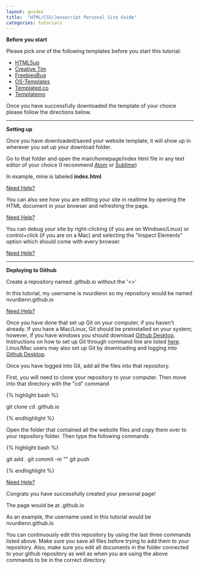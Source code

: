 ```yaml
---
layout: guides
title:  "HTML/CSS/Javascript Personal Site Guide"
categories: tutorials
---
```

**Before you start**

Please pick one of the following templates before you start this tutorial:

  * <a href="https://html5up.net" target="_blank">HTML5up</a> <i class="fa fa-star"></i><i class="fa fa-star"></i>
  * <a href="https://www.creative-tim.com" target="_blank"> Creative Tim</a> <i class="fa fa-star"></i>
  * <a href="https://freebiesbug.com/code-stuff/html-website-templates/" target="_blank"> FreebiesBug</a>
  * <a href="http://www.os-templates.com/free-website-templates?start=27" target="_blank"> OS-Templates</a>
  * <a href="https://templated.co" target="_blank"> Templated.co</a>
  * <a href="http://www.templatemo.com/page/1" target="_blank"> Templatemo</a>

Once you have successfully downloaded the template of your choice please follow the directions below.

----

**Setting up**

Once you have downloaded/saved your website template, it will show up in wherever you set up your download folder.

Go to that folder and open the main/homepage/index html file in any text editor of your choice (I recommend <a href="https://atom.io" target="_blank">Atom</a> or <a href="https://www.sublimetext.com" target="_blank">Sublime</a>)

In example, mine is labeled **index.html**.

<a href="https://imgur.com/Yo1ei7h.gif" target="_blank">Need Help?</a>

You can also see how you are editing your site in realtime by opening the HTML document in your browser and refreshing the page.

<a href="https://i.imgur.com/p6ogpho.gif" target="_blank">Need Help?</a>

You can debug your site by right-clicking (if you are on Windows/Linux) or control+click (if you are on a Mac) and selecting the "Inspect Elements" option which should come with every browser.

<a href="https://i.imgur.com/kTnxLWn.gif" target="_blank">Need Help?</a>

----

**Deploying to Github**

Create a repository named <insertGithubUserNameHere>.github.io without the '<>'

In this tutorial, my username is nvurdienn so my repository would be named nvurdienn.github.io

<a href="https://i.imgur.com/QA32DJL.gif" target="_blank">Need Help?</a>

Once you have done that set up Git on your computer, if you haven't already. If you have a Mac/Linux, Git should be preinstalled on your system; however, if you have windows you should download <a href="https://desktop.github.com" target="_blank">Github Desktop</a>. Instructions on how to set up Git through command line are listed <a href="http://burnedpixel.com/blog/setting-up-git-and-github-on-your-mac/" target="_blank">here</a>. Linux/Mac users may also set up Git by downloading and logging into <a href="https://desktop.github.com" target="_blank">Github Desktop</a>.

Once you have logged into Git, add all the files into that repository.

First, you will need to clone your repository to your computer. Then move into that directory with the "cd" command

{% highlight bash %}

git clone <yourgithubclonelink>
cd <insertGithubUserNameHere>.github.io

{% endhighlight %}

Open the folder that contained all the website files and copy them over to your repository folder.
Then type the following commands

{% highlight bash %}

git add .
git commit -m "<Any commit message here>"
git push

{% endhighlight %}

<a href="https://i.imgur.com/jkVeHWa.gif" target="_blank">Need Help?</a>

Congrats you have successfully created your personal page!

The page would be at <insertGithubUserNameHere>.github.io

As an example, the username used in this tutorial would be nvurdienn.github.io

You can continuously edit this repository by using the last three commands listed above. Make sure you save all files before trying to add them to your repository. Also, make sure you edit all documents in the folder connected to your github repository as well as when you are using the above commands to be in the correct directory.

